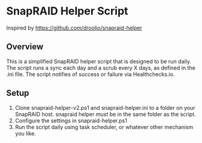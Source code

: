 # SnapRAID Helper Script
Inspired by https://github.com/droolio/snapraid-helper

## Overview
This is a simplified SnapRAID helper script that is designed to be run daily. The script runs a sync each day and a scrub every X days, as defined in the .ini file. The script notifies of success or failure via Healthchecks.io. 

## Setup
1. Clone snapraid-helper-v2.ps1 and snapraid-helper.ini to a folder on your SnapRAID host. snapraid helper *must* be in the same folder as the script. 
2. Configure the settings in snapraid-helper.ps1
3. Run the script daily using task scheduler, or whatever other mechanism you like. 